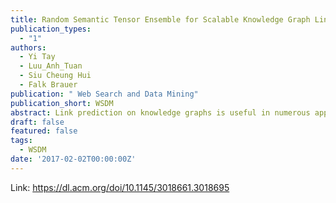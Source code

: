 ```yaml
---
title: Random Semantic Tensor Ensemble for Scalable Knowledge Graph Link Prediction
publication_types:
  - "1"
authors:
  - Yi Tay
  - Luu_Anh_Tuan
  - Siu Cheung Hui
  - Falk Brauer
publication: " Web Search and Data Mining"
publication_short: WSDM
abstract: Link prediction on knowledge graphs is useful in numerous application areas such as semantic search, question answering, entity disambiguation, enterprise decision support, recommender systems and so on. While many of these applications require a reasonably quick response and may operate on data that is constantly changing, existing methods often lack speed and adaptability to cope with these requirements. This is aggravated by the fact that knowledge graphs are often extremely large and may easily contain millions of entities rendering many of these methods impractical. In this paper, we address the weaknesses of current methods by proposing Random Semantic Tensor Ensemble (RSTE), a scalable ensemble-enabled framework based on tensor factorization. Our proposed approach samples a knowledge graph tensor in its graph representation and performs link prediction via ensembles of tensor factorization. Our experiments on both publicly available datasets and real world enterprise/sales knowledge bases have shown that our approach is not only highly scalable, parallelizable and memory efficient, but also able to increase the prediction accuracy significantly across all datasets.
draft: false
featured: false
tags:
  - WSDM
date: '2017-02-02T00:00:00Z'
---
```

Link: https://dl.acm.org/doi/10.1145/3018661.3018695